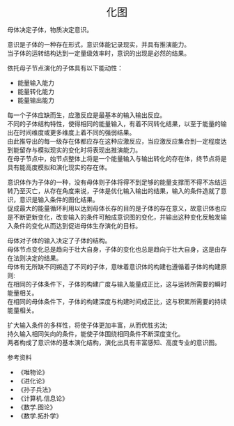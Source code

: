 <center><font size=5>化图</font></center>

母体决定子体，物质决定意识。<br/>

意识是子体的一种存在形式，意识体能记录现实，并具有推演能力。<br/>
当子体的运转结构达到一定量级效率时，意识的出现是必然的结果。<br/>

依托母子节点演化的子体具有以下能动性：
* 能量输入能力
* 能量转化能力
* 能量输出能力

每一个子体应缺而生，应激反应是最基本的输入输出反应。<br/>
不同的子体结构特性，使得相同的能量输入，有着不同转化结果，以至于能量的输出在时间维度或更多维度上着不同的强弱结果。<br/>
由此推导出的每一级存在体都应存在这种应激反应，当应激反应集合到一定程度达到能留存与模拟现实的变化时将表现出推演能力。<br/>
在母子节点中，始节点整体上将是一个能量输入与输出转化的存在体，终节点将是具有能高度模拟和演化现实的存在体。<br/>

意识体作为子体的一种，没有母体则子体将得不到足够的能量支撑而不得不冻结运转乃至灭亡，从存在角度来说，子体是优化输入输出的结果，输入的条件造就了意识，意识是输入条件的图化结果。<br/>
促成最大的能量循环利用以达到母体长存的目的是子体的存在意义，故意识体也应是不断更新变化，改变输入的条件可触成意识图的变化，并输出这种变化反触发输入条件的变化从而达到促进母体生存演化的目标。<br/>

母体对子体的输入决定了子体的结构。<br/>
母体节点变化总是趋向于壮大自身，子体的变化也总是趋向于壮大自身，这是由存在法则决定的结果。<br/>
母体有无所缺不同朔造了不同的子体，意味着意识体的构建也遵循着子体的构建原则:<br/>
在相同的子体条件下，子体的构建广度与输入能量成正比，这与运转所需要的瞬时能量相关。<br/>
在相同的母体条件下，子体的构建深度与构建时间成正比，这与积累所需要的持续能量相关。<br/>

扩大输入条件的多样性，将使子体更加丰富，从而优胜劣汰;<br/>
持久输入相同矢向的条件，能使子体围绕相同条件不断深度变化。<br/>
两者构成了意识体的基本演化结构，演化出具有丰富感知、高度专业的意识图。<br/>

参考资料
* 《唯物论》
* 《进化论》
* 《孙子兵法》
* 《计算机.信息论》
* 《数学.图论》
* 《数学.拓扑学》

